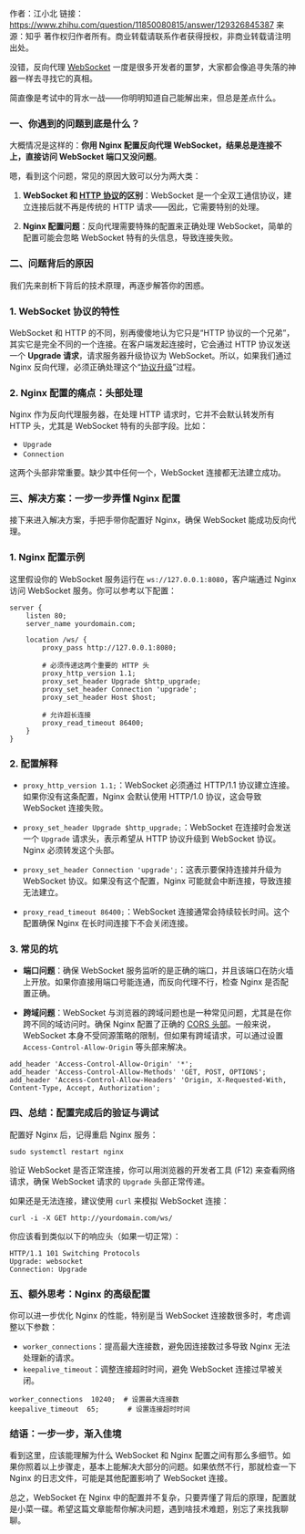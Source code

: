 作者：江小北
链接：https://www.zhihu.com/question/11850080815/answer/129326845387
来源：知乎
著作权归作者所有。商业转载请联系作者获得授权，非商业转载请注明出处。



没错，反向代理 [WebSocket](https://zhida.zhihu.com/search?content_id=719230772&content_type=Answer&match_order=1&q=WebSocket&zhida_source=entity) 一度是很多开发者的噩梦，大家都会像追寻失落的神器一样去寻找它的真相。

简直像是考试中的背水一战——你明明知道自己能解出来，但总是差点什么。

### 一、你遇到的问题到底是什么？

大概情况是这样的：**你用 Nginx 配置反向代理 WebSocket，结果总是连接不上，直接访问 WebSocket 端口又没问题**。

嗯，看到这个问题，常见的原因大致可以分为两大类：

1. **WebSocket 和 [HTTP 协议](https://zhida.zhihu.com/search?content_id=719230772&content_type=Answer&match_order=1&q=HTTP+协议&zhida_source=entity)的区别**：WebSocket 是一个全双工通信协议，建立连接后就不再是传统的 HTTP 请求——因此，它需要特别的处理。
    
2. **Nginx 配置问题**：反向代理需要特殊的配置来正确处理 WebSocket，简单的配置可能会忽略 WebSocket 特有的头信息，导致连接失败。
    

### 二、问题背后的原因

我们先来剖析下背后的技术原理，再逐步解答你的困惑。

### 1. **WebSocket 协议的特性**

WebSocket 和 HTTP 的不同，别再傻傻地认为它只是“HTTP 协议的一个兄弟”，其实它是完全不同的一个连接。在客户端发起连接时，它会通过 HTTP 协议发送一个 **Upgrade 请求**，请求服务器升级协议为 WebSocket。所以，如果我们通过 Nginx 反向代理，必须正确处理这个“[协议升级](https://zhida.zhihu.com/search?content_id=719230772&content_type=Answer&match_order=1&q=协议升级&zhida_source=entity)”过程。

### 2. **Nginx 配置的痛点：头部处理**

Nginx 作为反向代理服务器，在处理 HTTP 请求时，它并不会默认转发所有 HTTP 头，尤其是 WebSocket 特有的头部字段。比如：

- `Upgrade`
- `Connection`

这两个头部非常重要。缺少其中任何一个，WebSocket 连接都无法建立成功。

### 三、解决方案：一步一步弄懂 Nginx 配置

接下来进入解决方案，手把手带你配置好 Nginx，确保 WebSocket 能成功反向代理。

### 1. **Nginx 配置示例**

这里假设你的 WebSocket 服务运行在 `ws://127.0.0.1:8080`，客户端通过 Nginx 访问 WebSocket 服务。你可以参考以下配置：

```text
server {
    listen 80;
    server_name yourdomain.com;

    location /ws/ {
        proxy_pass http://127.0.0.1:8080;
        
        # 必须传递这两个重要的 HTTP 头
        proxy_http_version 1.1;
        proxy_set_header Upgrade $http_upgrade;
        proxy_set_header Connection 'upgrade';
        proxy_set_header Host $host;
        
        # 允许超长连接
        proxy_read_timeout 86400;
    }
}
```

### 2. **配置解释**

- `proxy_http_version 1.1;`：WebSocket 必须通过 HTTP/1.1 协议建立连接。如果你没有这条配置，Nginx 会默认使用 HTTP/1.0 协议，这会导致 WebSocket 连接失败。
   
- `proxy_set_header Upgrade $http_upgrade;`：WebSocket 在连接时会发送一个 `Upgrade` 请求头，表示希望从 HTTP 协议升级到 WebSocket 协议。Nginx 必须转发这个头部。
   
- `proxy_set_header Connection 'upgrade';`：这表示要保持连接并升级为 WebSocket 协议。如果没有这个配置，Nginx 可能就会中断连接，导致连接无法建立。
   
- `proxy_read_timeout 86400;`：WebSocket 连接通常会持续较长时间。这个配置确保 Nginx 在长时间连接下不会关闭连接。
   

### 3. **常见的坑**

- **端口问题**：确保 WebSocket 服务监听的是正确的端口，并且该端口在防火墙上开放。如果你直接用端口号能连通，而反向代理不行，检查 Nginx 是否配置正确。
   
- **跨域问题**：WebSocket 与浏览器的跨域问题也是一种常见问题，尤其是在你跨不同的域访问时。确保 Nginx 配置了正确的 [CORS 头部](https://zhida.zhihu.com/search?content_id=719230772&content_type=Answer&match_order=1&q=CORS+头部&zhida_source=entity)。一般来说，WebSocket 本身不受同源策略的限制，但如果有跨域请求，可以通过设置 `Access-Control-Allow-Origin` 等头部来解决。
   

```text
add_header 'Access-Control-Allow-Origin' '*';
add_header 'Access-Control-Allow-Methods' 'GET, POST, OPTIONS';
add_header 'Access-Control-Allow-Headers' 'Origin, X-Requested-With, Content-Type, Accept, Authorization';
```

### 四、总结：配置完成后的验证与调试

配置好 Nginx 后，记得重启 Nginx 服务：

```text
sudo systemctl restart nginx
```

验证 WebSocket 是否正常连接，你可以用浏览器的开发者工具 (F12) 来查看网络请求，确保 WebSocket 请求的 `Upgrade` 头部正常传递。

如果还是无法连接，建议使用 `curl` 来模拟 WebSocket 连接：

```text
curl -i -X GET http://yourdomain.com/ws/
```

你应该看到类似以下的响应头（如果一切正常）：

```text
HTTP/1.1 101 Switching Protocols
Upgrade: websocket
Connection: Upgrade
```

### 五、额外思考：Nginx 的高级配置

你可以进一步优化 Nginx 的性能，特别是当 WebSocket 连接数很多时，考虑调整以下参数：

- `worker_connections`：提高最大连接数，避免因连接数过多导致 Nginx 无法处理新的请求。
- `keepalive_timeout`：调整连接超时时间，避免 WebSocket 连接过早被关闭。

```text
worker_connections  10240;  # 设置最大连接数
keepalive_timeout  65;       # 设置连接超时时间
```

### 结语：一步一步，渐入佳境

看到这里，应该能理解为什么 WebSocket 和 Nginx 配置之间有那么多细节。如果你照着以上步骤走，基本上能解决大部分的问题。如果依然不行，那就检查一下 Nginx 的日志文件，可能是其他配置影响了 WebSocket 连接。

总之，WebSocket 在 Nginx 中的配置并不复杂，只要弄懂了背后的原理，配置就是小菜一碟。希望这篇文章能帮你解决问题，遇到啥技术难题，别忘了来找我聊聊。
